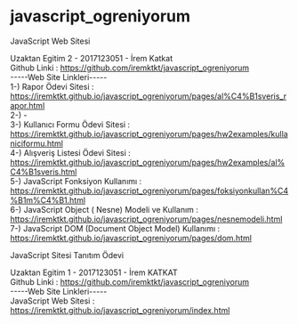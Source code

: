 # javascript_ogreniyorum

 JavaScript Web Sitesi<br/>

Uzaktan Egitim 2 - 2017123051 - İrem Katkat<br/>
Github Linki : https://github.com/iremktkt/javascript_ogreniyorum<br/>
-----Web Site Linkleri-----<br/>
1-) Rapor Ödevi Sitesi : https://iremktkt.github.io/javascript_ogreniyorum/pages/al%C4%B1sveris_rapor.html<br/>
2-) -<br/>
3-) Kullanıcı Formu Ödevi Sitesi : https://iremktkt.github.io/javascript_ogreniyorum/pages/hw2examples/kullaniciformu.html<br/>
4-) Alışveriş Listesi Ödevi Sitesi : https://iremktkt.github.io/javascript_ogreniyorum/pages/hw2examples/al%C4%B1sveris.html<br/>
5-) JavaScript Fonksiyon Kullanımı : https://iremktkt.github.io/javascript_ogreniyorum/pages/foksiyonkullan%C4%B1m%C4%B1.html<br/>
6-) JavaScript Object ( Nesne) Modeli ve Kullanım : https://iremktkt.github.io/javascript_ogreniyorum/pages/nesnemodeli.html<br/>
7-) JavaScript DOM (Document Object Model) Kullanımı : https://iremktkt.github.io/javascript_ogreniyorum/pages/dom.html<br/>
 
 

 
JavaScript Sitesi Tanıtım Ödevi<br/>
 
Uzaktan Egitim 1 - 2017123051 - İrem KATKAT <br/>
Github Linki : https://github.com/iremktkt/javascript_ogreniyorum <br/>
-----Web Site Linkleri-----<br/>
JavaScript Web Sitesi : https://iremktkt.github.io/javascript_ogreniyorum/index.html<br/>

